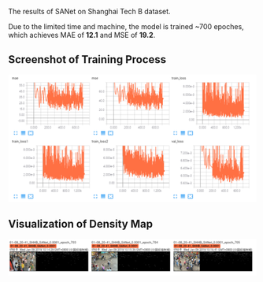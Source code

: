 The results of SANet on Shanghai Tech B dataset.

Due to the limited time and machine, the model is trained ~700 epoches, which achieves MAE of **12.1** and MSE of **19.2**. 

## Screenshot of Training Process

![Detialed infomation during the traning phase.](./img1.png "quantitative-results")

## Visualization of Density Map

![Detialed infomation during the traning phase.](./img2.png "visualization")